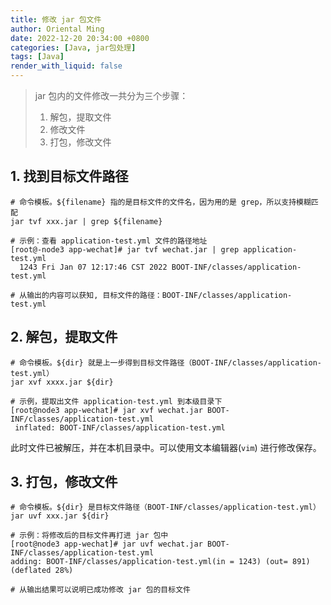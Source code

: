 ```yaml
---
title: 修改 jar 包文件
author: Oriental Ming
date: 2022-12-20 20:34:00 +0800
categories: [Java, jar包处理]
tags: [Java]
render_with_liquid: false
---
```


> jar 包内的文件修改一共分为三个步骤：
>
> 1. 解包，提取文件
> 2. 修改文件
> 3. 打包，修改文件

## 1. 找到目标文件路径

```shell
# 命令模板。${filename} 指的是目标文件的文件名，因为用的是 grep，所以支持模糊匹配
jar tvf xxx.jar | grep ${filename}

# 示例：查看 application-test.yml 文件的路径地址
[root@-node3 app-wechat]# jar tvf wechat.jar | grep application-test.yml
  1243 Fri Jan 07 12:17:46 CST 2022 BOOT-INF/classes/application-test.yml

# 从输出的内容可以获知, 目标文件的路径：BOOT-INF/classes/application-test.yml
```

## 2. 解包，提取文件

```shell
# 命令模板。${dir} 就是上一步得到目标文件路径（BOOT-INF/classes/application-test.yml）
jar xvf xxxx.jar ${dir}

# 示例，提取出文件 application-test.yml 到本级目录下
[root@node3 app-wechat]# jar xvf wechat.jar BOOT-INF/classes/application-test.yml
 inflated: BOOT-INF/classes/application-test.yml
```

此时文件已被解压，并在本机目录中。可以使用文本编辑器(`vim`) 进行修改保存。

## 3. 打包，修改文件

```shell
# 命令模板。${dir} 是目标文件路径（BOOT-INF/classes/application-test.yml）
jar uvf xxx.jar ${dir}

# 示例：将修改后的目标文件再打进 jar 包中
[root@node3 app-wechat]# jar uvf wechat.jar BOOT-INF/classes/application-test.yml
adding: BOOT-INF/classes/application-test.yml(in = 1243) (out= 891)(deflated 28%)

# 从输出结果可以说明已成功修改 jar 包的目标文件
```
